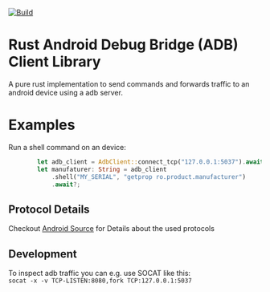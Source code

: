 [![Build](https://github.com/devicelink/adb-client/actions/workflows/build.yaml/badge.svg)](https://github.com/devicelink/adb-client/actions/workflows/build.yaml)

# Rust Android Debug Bridge (ADB) Client Library

A pure rust implementation to send commands and forwards traffic to an android device using a adb server.

# Examples

Run a shell command on an device:

```rust
        let adb_client = AdbClient::connect_tcp("127.0.0.1:5037").await?;
        let manufaturer: String = adb_client
            .shell("MY_SERIAL", "getprop ro.product.manufacturer")
            .await?;
```

## Protocol Details


Checkout [Android Source](https://cs.android.com/android/platform/superproject/main/+/main:packages/modules/adb/) for Details about the used protocols

## Development

To inspect adb traffic you can e.g. use SOCAT like this:  
```socat -x -v TCP-LISTEN:8080,fork TCP:127.0.0.1:5037```